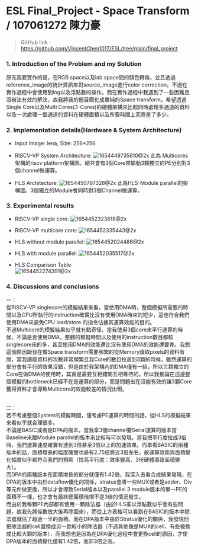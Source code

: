 # ESL Final_Project - Space Transform / 107061272 陳力豪
> GitHub link : https://github.com/VincentChen1017/ESL/tree/main/final_project

### 1. Introduction of the Problem and my Solution
  原先我要實作的是，在RGB space以及lab space間的顏色轉換，並且透過reference_image的統計資訊來對source_image進行color correction。不過在實作過程中會使用到log以及浮點數的操作，而在實作過程中我遇到了一些困難且沒辦法有效的解決，故我將我的題目簡化成單純的Space transform。希望透過Single Core以及Multi Cores(3-Cores)的硬體架構來比較同時處理多通道的資料以及一次處理一個通道的資料在硬體面積以及所費時間上究竟差了多少。

### 2. Implementation details(Hardware & System Architecture)

* Input Image: lena, Size: 256*256.

* RISCV-VP System Architecture:
![1654449735610@2x](https://user-images.githubusercontent.com/98183102/172063138-1d02ffe6-409e-496b-85cb-5ae42281708e.jpg)
此為 Multicores 架構的riscv platform架構圖。總共會有3個Core來驅動3顆獨立的PE分別對3個channel做運算。

* HLS Architecture:
![1654450797328@2x](https://user-images.githubusercontent.com/98183102/172063189-65e5c76e-e80c-4377-a74e-a9d001fa3438.jpg)
此為HLS-Module parallel的架構圖。3個獨立的Module會同時對3個Channel做運算。



### 3. Experimental results

* RISCV-VP single core:
![1654452323618@2x](https://user-images.githubusercontent.com/98183102/172064177-b1ed2681-f8fb-4144-bcf8-372c863be45c.jpg)

* RISCV-VP multicore core:
![1654452335443@2x](https://user-images.githubusercontent.com/98183102/172064185-a5ec9271-a610-4467-bf25-b2c57ef8a7c2.jpg)

* HLS without module parallel:
![1654452024486@2x](https://user-images.githubusercontent.com/98183102/172064277-cd8f4b66-1e68-4739-89a5-a426590a7862.jpg)

* HLS with module parallel:
![1654452035517@2x](https://user-images.githubusercontent.com/98183102/172064299-99fc7b26-ecc5-40b6-a85b-cb822f234adc.jpg)

* HLS Comparison Table   
![1654452274391@2x](https://user-images.githubusercontent.com/98183102/172064360-121bd7fb-4d10-4b08-92dc-e6e1bbbeebb7.jpg)



### 4. Discussions and conclusions
一：<br/>
從RISCV-VP singlecore的模擬結果來看，當使用DMA時，整個模擬所需要的時間以及CPU所執行的instruction確實比沒有使用DMA時來的短少，這也符合我們使用DMA來避免CPU load/store 的指令佔據其運算效能的目的。<br/>
不過Multicore的模擬結果似乎就有點奇怪，當我使用3個core來平行運算的時候，不論是否使用DMA，整體的模擬時間以及使用的instruction數目都較singlecore來的多，甚至使用DMA的效能還比沒有使用DMA的效能還要差。我想這個原因跟我在做Space transform需要頻繁的從Memory讀取pixels的資料有關，當我讀取資料的次數非常頻繁且我Core的數目拉高到3顆的時候，雖然運算的部分會有平行的效果沒錯，但是由於我架構內的DMA僅有一組，所以三顆獨立的Core在做DMA的使用時，其實是需要互相錯開互相等待的。所以我推論在這邊整個模擬的bottleneck已經不在是運算的部分，而是問題出在沒能有效的讓3顆Core獲得資料才會導致Multicore的效能較差的情況出現。<br/><br/>

二：<br/>
若不考慮整個System的模擬時間，僅考慮PE運算的時間的話，從HLS的模擬結果來看似乎就合理很多。<br/>
不論是BASIC或者是DPA的版本，當我拿3個channel要Serial運算的版本當Baseline來跟Module parallel的版本來比較時可以發現，當我把平行度拉成3倍時，我們運算速度確實有達到3倍甚至3倍以上的加速效果。而單看BASIC的兩種版本的話，面積增長的幅度確實也是有2.75倍將近3倍左右。故運算效能與面積變化幅度似乎都符合我們的預期（拉高平行度：效率變高、3份硬體導致面積變大）。<br/>
而DPA的兩種版本在面積增長的部分就僅有1.42倍，我深入去看合成結果發現，在DPA的版本中由於dataflow優化的關係，stratus會將一些MUX或者是adder、Div等元件做更換，所以才會導致Serial版本以及parallel 3 module版本的單一PE的面積不一樣，也才會有最終總面積倍增不是3倍的情況發生。<br/>
而由於我每顆PE內部都有使用一顆除法器（由於HLS乘以浮點數似乎會有些問題，故我先將係數放大後再除回來），而從上方表格可以看到在BASIC的版本中除法器就佔了超過一半的面積。而在DPA版本中由於Stratus優化的關係，我發現他把除法器的cell置換成另一款較小的除法器（不過其他像是MUX的cell，有些被換成比較大顆的版本），而我想也是因為在DPA優化過程中會更換cell的原因，才使DPA版本的面積變化僅有1.42倍，而非3倍之高。










